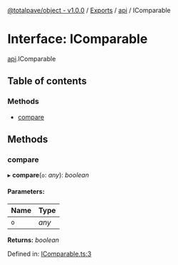 [@totalpave/object - v1.0.0](../README.md) / [Exports](../modules.md) / [api](../modules/api.md) / IComparable

# Interface: IComparable

[api](../modules/api.md).IComparable

## Table of contents

### Methods

- [compare](api.icomparable.md#compare)

## Methods

### compare

▸ **compare**(`o`: *any*): *boolean*

#### Parameters:

Name | Type |
:------ | :------ |
`o` | *any* |

**Returns:** *boolean*

Defined in: [IComparable.ts:3](https://github.com/totalpave/object/blob/53c6978/src/IComparable.ts#L3)
